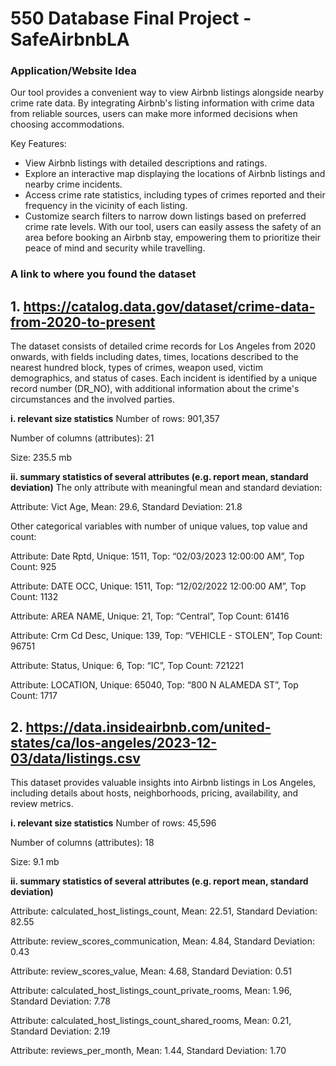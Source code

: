 # 550 Database Final Project - SafeAirbnbLA

### **Application/Website Idea**
Our tool provides a convenient way to view Airbnb listings alongside nearby crime rate data. By integrating Airbnb's listing information with crime data from reliable sources, users can make more informed decisions when choosing accommodations.

Key Features:

- View Airbnb listings with detailed descriptions and ratings.
- Explore an interactive map displaying the locations of Airbnb listings and nearby crime incidents.
- Access crime rate statistics, including types of crimes reported and their frequency in the vicinity of each listing.
- Customize search filters to narrow down listings based on preferred crime rate levels.
With our tool, users can easily assess the safety of an area before booking an Airbnb stay, empowering them to prioritize their peace of mind and security while travelling.

### **A link to where you found the dataset**
## 1. https://catalog.data.gov/dataset/crime-data-from-2020-to-present

The dataset consists of detailed crime records for Los Angeles from 2020 onwards, with fields including dates, times, locations described to the nearest hundred block, types of crimes, weapon used, victim demographics, and status of cases. Each incident is identified by a unique record number (DR_NO), with additional information about the crime's circumstances and the involved parties.

**i. relevant size statistics**
Number of rows: 901,357

Number of columns (attributes): 21

Size: 235.5 mb

**ii. summary statistics of several attributes (e.g. report mean, standard deviation)**
The only attribute with meaningful mean and standard deviation:

Attribute: Vict Age, Mean: 29.6, Standard Deviation: 21.8 

Other categorical variables with number of unique values, top value and count:

Attribute: Date Rptd, Unique: 1511, Top: “02/03/2023 12:00:00 AM”, Top Count: 925

Attribute: DATE OCC, Unique: 1511, Top: “12/02/2022 12:00:00 AM”, Top Count: 1132

Attribute: AREA NAME, Unique: 21, Top: “Central”, Top Count: 61416

Attribute: Crm Cd Desc, Unique: 139, Top: “VEHICLE - STOLEN”, Top Count: 96751

Attribute: Status, Unique: 6, Top: “IC”, Top Count: 721221

Attribute: LOCATION, Unique: 65040, Top: “800 N ALAMEDA ST”, Top Count: 1717

## 2. https://data.insideairbnb.com/united-states/ca/los-angeles/2023-12-03/data/listings.csv

This dataset provides valuable insights into Airbnb listings in Los Angeles, including details about hosts, neighborhoods, pricing, availability, and review metrics. 

**i. relevant size statistics**
Number of rows: 45,596

Number of columns (attributes): 18

Size: 9.1 mb

**ii. summary statistics of several attributes (e.g. report mean, standard deviation)**

Attribute: calculated_host_listings_count, Mean: 22.51, Standard Deviation: 82.55

Attribute: review_scores_communication, Mean: 4.84, Standard Deviation: 0.43

Attribute: review_scores_value, Mean: 4.68, Standard Deviation: 0.51

Attribute: calculated_host_listings_count_private_rooms, Mean: 1.96, Standard Deviation: 7.78

Attribute: calculated_host_listings_count_shared_rooms, Mean: 0.21, Standard Deviation: 2.19

Attribute: reviews_per_month, Mean: 1.44, Standard Deviation: 1.70









